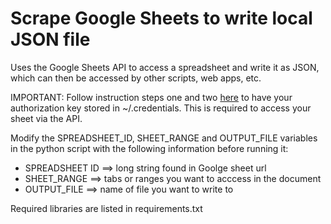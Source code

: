 # Scrape Google Sheets to write local JSON file

Uses the Google Sheets API to access a spreadsheet and write it as JSON, which can then be accessed by other scripts, web apps, etc.

IMPORTANT: Follow instruction steps one and two [here](https://developers.google.com/sheets/api/quickstart/python) to have your authorization key stored in ~/.credentials. This is required to access your sheet via the API.

Modify the SPREADSHEET_ID, SHEET_RANGE and OUTPUT_FILE variables in the python script with the following information  before running it: 

  * SPREADSHEET ID ==> long string found in Goolge sheet url
  * SHEET_RANGE ==> tabs or ranges you want to acccess in the document
  * OUTPUT_FILE ==> name of file you want to write to

Required libraries are listed in requirements.txt